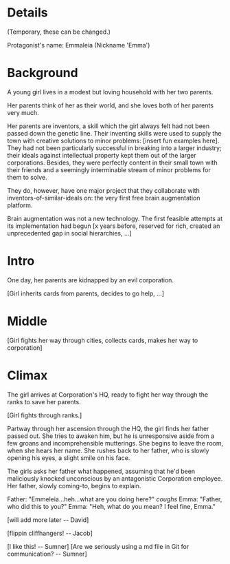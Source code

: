 Details
=======

(Temporary, these can be changed.)

Protagonist's name: Emmaleia (Nickname 'Emma')

Background
==========

A young girl lives in a modest but loving household with her two parents.

Her parents think of her as their world, and she loves both of her parents very
much.

Her parents are inventors, a skill which the girl always felt had not been
passed down the genetic line. Their inventing skills were used to supply the
town with creative solutions to minor problems: [insert fun examples here]. They
had not been particularly successful in breaking into a larger industry; their
ideals against intellectual property kept them out of the larger corporations.
Besides, they were perfectly content in their small town with their friends and
a seemingly interminable stream of minor problems for them to solve.

They do, however, have one major project that they collaborate with
inventors-of-similar-ideals on: the very first free brain augmentation platform.

Brain augmentation was not a new technology. The first feasible attempts at its
implementation had begun [x years before, reserved for rich, created an
unprecedented gap in social hierarchies, ...]

Intro
=====

One day, her parents are kidnapped by an evil corporation.

[Girl inherits cards from parents, decides to go help, ...]

Middle
======

[Girl fights her way through cities, collects cards, makes her way to
corporation]

Climax
======

The girl arrives at Corporation's HQ, ready to fight her way through the ranks
to save her parents.

[Girl fights through ranks.]

Partway through her ascension through the HQ, the girl finds her father passed
out. She tries to awaken him, but he is unresponsive aside from a few groans and
incomprehensible mutterings. She begins to leave the room, when she hears her
name. She rushes back to her father, who is slowly opening his eyes, a slight
smile on his face.

The girls asks her father what happened, assuming that he'd been maliciously
knocked unconscious by an antagonistic Corporation employee. Her father, slowly
coming-to, begins to explain.

Father: "Emmeleia...heh...what are you doing here?" *coughs*
Emma:   "Father, who did this to you?"
Emma:   "Heh, what do you mean? I feel fine, Emma."

[will add more later -- David]

[flippin cliffhangers! -- Jacob]

[I like this! -- Sumner]
[Are we seriously using a md file in Git for communication? -- Sumner]
